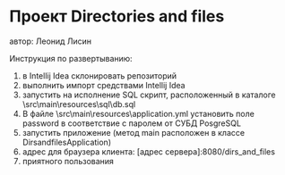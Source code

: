 # Проект Directories and files
автор: Леонид Лисин

Инструкция по развертыванию:
1. в Intellij Idea склонировать репозиторий
2. выполнить импорт средствами Intellij Idea
3. запустить на исполнение SQL скрипт, расположенный в каталоге \src\main\resources\sql\db.sql
4. В файле \src\main\resources\application.yml установить поле password в соответствие с паролем от СУБД PosgreSQL
5. запустить приложение (метод main расположен в классе DirsandfilesApplication)
6. адрес для браузера клиента: [адрес сервера]:8080/dirs_and_files
7. приятного пользования
